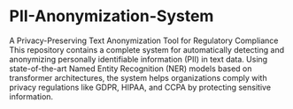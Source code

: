 # PII-Anonymization-System
 A Privacy-Preserving Text Anonymization Tool for Regulatory Compliance
This repository contains a complete system for automatically detecting and anonymizing personally identifiable information (PII) in text data. Using state-of-the-art Named Entity Recognition (NER) models based on transformer architectures, the system helps organizations comply with privacy regulations like GDPR, HIPAA, and CCPA by protecting sensitive information.

